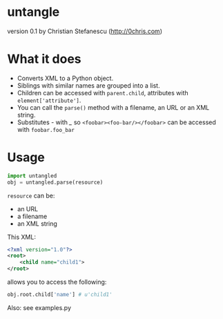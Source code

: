 untangle 
========
version 0.1
by Christian Stefanescu (http://0chris.com)

What it does
============
* Converts XML to a Python object. 
* Siblings with similar names are grouped into a list. 
* Children can be accessed with ``parent.child``, attributes with ``element['attribute']``.
* You can call the ``parse()`` method with a filename, an URL or an XML string.
* Substitutes *-* with *_* so ``<foobar><foo-bar/></foobar>`` can be accessed with ``foobar.foo_bar``

Usage
=====

```python
import untangled
obj = untangled.parse(resource)
```

``resource`` can be:
* an URL
* a filename
* an XML string

This XML:

```xml
<?xml version="1.0"?>
<root>
	<child name="child1">
</root>
```
allows you to access the following:

```python
obj.root.child['name'] # u'child1'
```

Also: see examples.py

